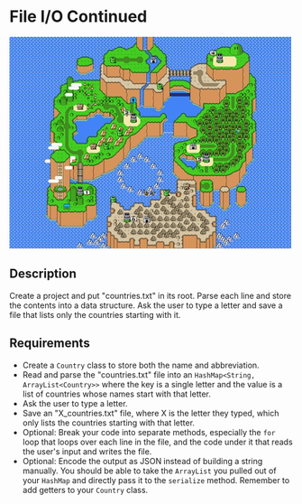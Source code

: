 # File I/O Continued

![screenshot](screenshot.jpg)

## Description

Create a project and put "countries.txt" in its root. Parse each line and store the contents into a data structure. Ask the user to type a letter and save a file that lists only the countries starting with it.

## Requirements

* Create a `Country` class to store both the name and abbreviation.
* Read and parse the "countries.txt" file into an `HashMap<String, ArrayList<Country>>` where the key is a single letter and the value is a list of countries whose names start with that letter.
* Ask the user to type a letter.
* Save an "X_countries.txt" file, where X is the letter they typed, which only lists the countries starting with that letter.
* Optional: Break your code into separate methods, especially the `for` loop that loops over each line in the file, and the code under it that reads the user's input and writes the file.
* Optional: Encode the output as JSON instead of building a string manually. You should be able to take the `ArrayList` you pulled out of your `HashMap` and directly pass it to the `serialize` method. Remember to add getters to your `Country` class.
